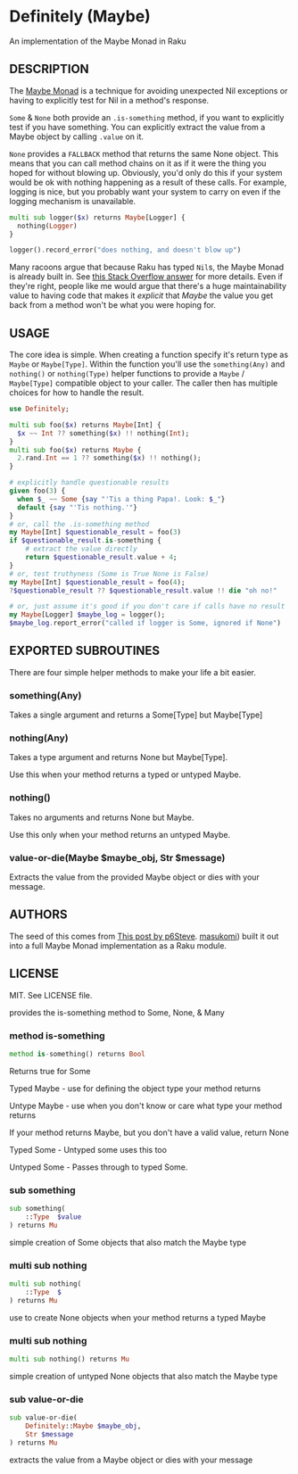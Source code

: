 Definitely (Maybe)
==================

An implementation of the Maybe Monad in Raku

DESCRIPTION
-----------

The [Maybe Monad](https://en.wikipedia.org/wiki/Monad_(functional_programming)#An_example:_Maybe) is a technique for avoiding unexpected Nil exceptions or having to explicitly test for Nil in a method's response.

`Some` & `None` both provide an `.is-something` method, if you want to explicitly test if you have something. You can explicitly extract the value from a Maybe object by calling `.value` on it.

`None` provides a `FALLBACK` method that returns the same None object. This means that you can call method chains on it as if it were the thing you hoped for without blowing up. Obviously, you'd only do this if your system would be ok with nothing happening as a result of these calls. For example, logging is nice, but you probably want your system to carry on even if the logging mechanism is unavailable.

```raku
multi sub logger($x) returns Maybe[Logger] {
  nothing(Logger)
}

logger().record_error("does nothing, and doesn't blow up")
```

Many racoons argue that because Raku has typed `Nil`s, the Maybe Monad is already built in. See [this Stack Overflow answer](https://stackoverflow.com/questions/55072228/creating-a-maybe-type-in-perl-6) for more details. Even if they're right, people like me would argue that there's a huge maintainability value to having code that makes it *explicit* that *Maybe* the value you get back from a method won't be what you were hoping for.

USAGE
-----

The core idea is simple. When creating a function specify it's return type as `Maybe` or `Maybe[Type]`. Within the function you'll use the `something(Any)` and `nothing()` or `nothing(Type)` helper functions to provide a `Maybe` / `Maybe[Type]` compatible object to your caller. The caller then has multiple choices for how to handle the result.

```raku
use Definitely;

multi sub foo($x) returns Maybe[Int] {
  $x ~~ Int ?? something($x) !! nothing(Int);
}
multi sub foo($x) returns Maybe {
  2.rand.Int == 1 ?? something($x) !! nothing();
}

# explicitly handle questionable results
given foo(3) {
  when $_ ~~ Some {say "'Tis a thing Papa!. Look: $_"}
  default {say "'Tis nothing.'"}
}
# or, call the .is-something method
my Maybe[Int] $questionable_result = foo(3)
if $questionable_result.is-something {
    # extract the value directly
    return $questionable_result.value + 4;
}
# or, test truthyness (Some is True None is False)
my Maybe[Int] $questionable_result = foo(4);
?$questionable_result ?? $questionable_result.value !! die "oh no!"

# or, just assume it's good if you don't care if calls have no result
my Maybe[Logger] $maybe_log = logger();
$maybe_log.report_error("called if logger is Some, ignored if None")
```

EXPORTED SUBROUTINES
--------------------

There are four simple helper methods to make your life a bit easier.

### something(Any)

Takes a single argument and returns a Some[Type] but Maybe[Type]

### nothing(Any)

Takes a type argument and returns None but Maybe[Type].

Use this when your method returns a typed or untyped Maybe.

### nothing()

Takes no arguments and returns None but Maybe.

Use this only when your method returns an untyped Maybe.

### value-or-die(Maybe $maybe_obj, Str $message)

Extracts the value from the provided Maybe object or dies with your message.

AUTHORS
-------

The seed of this comes from [This post by p6Steve](https://p6steve.wordpress.com/2022/08/16/raku-rust-option-some-none/). [masukomi](https://masukomi.org)) built it out into a full Maybe Monad implementation as a Raku module.

LICENSE
-------

MIT. See LICENSE file.



provides the is-something method to Some, None, & Many

### method is-something

```raku
method is-something() returns Bool
```

Returns true for Some



Typed Maybe - use for defining the object type your method returns



Untype Maybe - use when you don't know or care what type your method returns



If your method returns Maybe, but you don't have a valid value, return None



Typed Some - Untyped some uses this too



Untyped Some - Passes through to typed Some.

### sub something

```raku
sub something(
    ::Type  $value
) returns Mu
```

simple creation of Some objects that also match the Maybe type

### multi sub nothing

```raku
multi sub nothing(
    ::Type  $
) returns Mu
```

use to create None objects when your method returns a typed Maybe

### multi sub nothing

```raku
multi sub nothing() returns Mu
```

simple creation of untyped None objects that also match the Maybe type

### sub value-or-die

```raku
sub value-or-die(
    Definitely::Maybe $maybe_obj,
    Str $message
) returns Mu
```

extracts the value from a Maybe object or dies with your message

